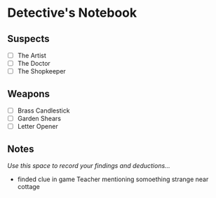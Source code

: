 # Detective's Notebook

## Suspects
- [ ] The Artist
- [ ] The Doctor
- [ ] The Shopkeeper

## Weapons
- [ ] Brass Candlestick
- [ ] Garden Shears
- [ ] Letter Opener

## Notes
*Use this space to record your findings and deductions...*

- finded clue in game Teacher mentioning somoething strange near cottage
